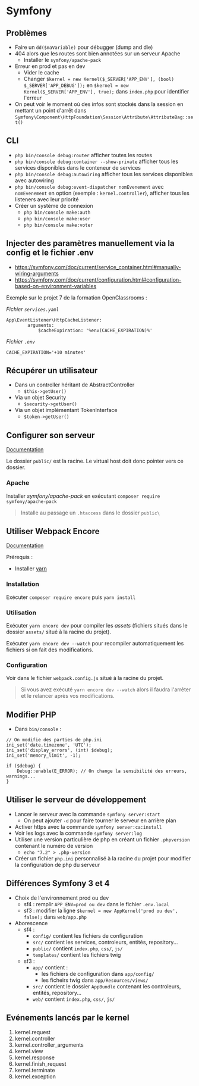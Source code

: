# Symfony

## Problèmes

* Faire un `dd($maVariable)` pour débugger (dump and die)
* 404 alors que les routes sont bien annotées sur un serveur Apache
    * Installer le `symfony/apache-pack`
* Erreur en prod et pas en dev
    * Vider le cache
    * Changer `$kernel = new Kernel($_SERVER['APP_ENV'], (bool) $_SERVER['APP_DEBUG']);` en `$kernel = new Kernel($_SERVER['APP_ENV'], true);` dans `index.php` pour identifier l'erreur
* On peut voir le moment où des infos sont stockés dans la session en mettant un point d'arrêt dans `Symfony\Component\HttpFoundation\Session\Attribute\AttributeBag::set()`

## CLI

* `php bin/console debug:router` afficher toutes les routes
* `php bin/console debug:container --show-private` afficher tous les services disponibles dans le conteneur de services
* `php bin/console debug:autowiring` afficher tous les services disponibles avec autowiring
* `php bin/console debug:event-dispatcher nomEvenement` avec `nomEvenement` en option (exemple : `kernel.controller`), afficher tous les listeners avec leur priorité
* Créer un système de connexion
    * `php bin/console make:auth`
    * `php bin/console make:user`
    * `php bin/console make:voter`

## Injecter des paramètres manuellement via la config et le fichier .env
* https://symfony.com/doc/current/service_container.html#manually-wiring-arguments
* https://symfony.com/doc/current/configuration.html#configuration-based-on-environment-variables 

Exemple sur le projet 7 de la formation OpenClassrooms :

*Fichier `services.yaml`*
```
App\EventListener\HttpCacheListener:
        arguments:
            $cacheExpiration: '%env(CACHE_EXPIRATION)%'
```
*Fichier `.env`*
```
CACHE_EXPIRATION='+10 minutes'
```

## Récupérer un utilisateur

* Dans un controller héritant de AbstractController
    * `$this->getUser()`
* Via un objet Security
    * `$security->getUser()`
* Via un objet implémentant TokenInterface
    * `$token->getUser()`

## Configurer son serveur

[Documentation](https://symfony.com/doc/current/setup/web_server_configuration.html)

Le dossier `public/` est la racine. Le virtual host doit donc pointer vers ce dossier.

### Apache

Installer *symfony/apache-pack* en exécutant `composer require symfony/apache-pack`
>Installe au passage un `.htaccess` dans le dossier `public\`

## Utiliser Webpack Encore

[Documentation](https://symfony.com/doc/current/frontend.html)

Prérequis :
* Installer [yarn](https://yarnpkg.com/fr/)

### Installation

Exécuter `composer require encore` puis `yarn install`

### Utilisation

Exécuter `yarn encore dev` pour compiler les *assets* (fichiers situés dans le dossier `assets/` situé à la racine du projet).

Exécuter `yarn encore dev --watch` pour recompiler automatiquement les fichiers si on fait des modifications.

### Configuration

Voir dans le fichier `webpack.config.js` situé à la racine du projet.
>Si vous avez exécuté `yarn encore dev --watch` alors il faudra l'arrêter et le relancer après vos modifications.

## Modifier PHP

* Dans `bin/console` : 
```
// On modifie des parties de php.ini
ini_set('date.timezone', 'UTC');
ini_set('display_errors', (int) $debug);
ini_set('memory_limit', -1);

if ($debug) {
    Debug::enable(E_ERROR); // On change la sensibilité des erreurs, warnings...
}
```

## Utiliser le serveur de développement

* Lancer le serveur avec la commande `symfony server:start`
    * On peut ajouter `-d` pour faire tourner le serveur en arrière plan
* Activer https avec la commande `symfony server:ca:install`
* Voir les logs avec la commande `symfony server:log`
* Utiliser une version particulière de php en créant un fichier `.phpversion` contenant le numéro de version
    * `echo "7.2" > .php-version`
* Créer un fichier `php.ini` personnalisé à la racine du projet pour modifier la configuration de php du serveur

## Différences Symfony 3 et 4

* Choix de l'environnement prod ou dev
    * sf4 : remplir `APP_ENV=prod ou dev` dans le fichier `.env.local`
    * sf3 : modifier la ligne `$kernel = new AppKernel('prod ou dev', false);` dans `web/app.php`
* Aborescence
    * sf4 :
        * `config/`     contient les fichiers de configuration
        * `src/`        contient les services, controleurs, entités, repository...
        * `public/`     contient `index.php`, `css/`, `js/`
        * `templates/`  contient les fichiers twig
    * sf3 : 
        * `app/`    contient :
            * les fichiers de configuration dans `app/config/`
            * les ficheirs twig dans `app/Resources/views/`
        * `src/`    contient le dossier `AppBundle` contenant les controleurs, entités, repository...
        * `web/`    contient `index.php`, `css/`, `js/`

## Evénements lancés par le kernel

1. kernel.request
1. kernel.controller
1. kernel.controller_arguments
1. kernel.view
1. kernel.response
1. kernel.finish_request
1. kernel.terminate
1. kernel.exception
